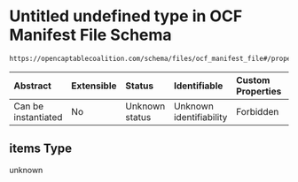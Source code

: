 # Untitled undefined type in OCF Manifest File Schema

```txt
https://opencaptablecoalition.com/schema/files/ocf_manifest_file#/properties/vesting_schedules_files/items
```



| Abstract            | Extensible | Status         | Identifiable            | Custom Properties | Additional Properties | Access Restrictions | Defined In                                                                                              |
| :------------------ | :--------- | :------------- | :---------------------- | :---------------- | :-------------------- | :------------------ | :------------------------------------------------------------------------------------------------------ |
| Can be instantiated | No         | Unknown status | Unknown identifiability | Forbidden         | Allowed               | none                | [OCFManifestFile.schema.json*](../flattened_schemas/OCFManifestFile.schema.json "open original schema") |

## items Type

unknown
